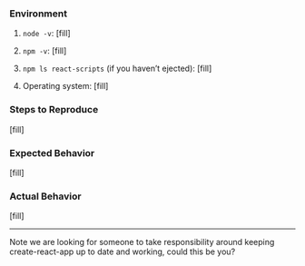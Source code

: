 ### Environment

1. `node -v`: [fill]
2. `npm -v`: [fill]
4. `npm ls react-scripts` (if you haven’t ejected): [fill]

1. Operating system: [fill]

### Steps to Reproduce

[fill]

### Expected Behavior

[fill]


### Actual Behavior

[fill]

--- 

Note we are looking for someone to take responsibility around keeping create-react-app up to date and working, could this be you?
